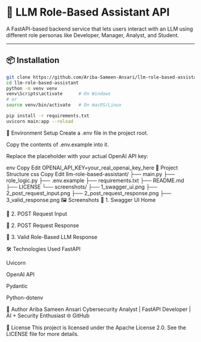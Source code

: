 
# 🤖 LLM Role-Based Assistant API

A FastAPI-based backend service that lets users interact with an LLM using different role personas like Developer, Manager, Analyst, and Student.

---

## 📦 Installation

```bash
git clone https://github.com/Ariba-Sameen-Ansari/llm-role-based-assistant.git
cd llm-role-based-assistant
python -m venv venv
venv\Scripts\activate      # On Windows
# or
source venv/bin/activate   # On macOS/Linux

pip install -r requirements.txt
uvicorn main:app --reload

```

🔐 Environment Setup
Create a .env file in the project root.

Copy the contents of .env.example into it.

Replace the placeholder with your actual OpenAI API key:

env
Copy
Edit
OPENAI_API_KEY=your_real_openai_key_here
📂 Project Structure
css
Copy
Edit
llm-role-based-assistant/
├── main.py
├── role_logic.py
├── .env.example
├── requirements.txt
├── README.md
├── LICENSE
└── screenshots/
    ├── 1_swagger_ui.png
    ├── 2_post_request_input.png
    ├── 2_post_request_response.png
    ├── 3_valid_response.png
🖼️ Screenshots
🔹 1. Swagger UI Home

🔹 2. POST Request Input

🔹 2. POST Request Response

🔹 3. Valid Role-Based LLM Response

🛠️ Technologies Used
FastAPI

Uvicorn

OpenAI API

Pydantic

Python-dotenv

🧠 Author
Ariba Sameen Ansari
Cybersecurity Analyst | FastAPI Developer | AI + Security Enthusiast
🌐 GitHub

📎 License
This project is licensed under the Apache License 2.0.
See the LICENSE file for more details.